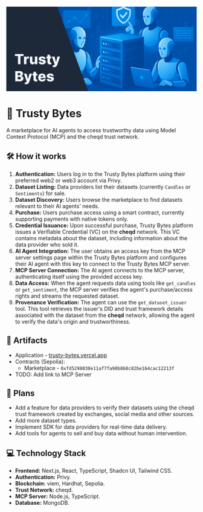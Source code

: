 ![Cover](/Cover.png)

# 🤝 Trusty Bytes

A marketplace for AI agents to access trustworthy data using Model Context Protocol (MCP) and the cheqd trust network.

## 🛠️ How it works

1.  **Authentication:** Users log in to the Trusty Bytes platform using their preferred web2 or web3 account via Privy.
2.  **Dataset Listing:** Data providers list their datasets (currently `Candles` or `Sentiments`) for sale.
3.  **Dataset Discovery:** Users browse the marketplace to find datasets relevant to their AI agents' needs.
4.  **Purchase:** Users purchase access using a smart contract, currently supporting payments with native tokens only.
5.  **Credential Issuance:** Upon successful purchase, Trusty Bytes platform issues a Verifiable Credential (VC) on the **cheqd** network. This VC contains metadata about the dataset, including information about the data provider who sold it.
6.  **AI Agent Integration:** The user obtains an access key from the MCP server settings page within the Trusty Bytes platform and configures their AI agent with this key to connect to the Trusty Bytes MCP server.
7.  **MCP Server Connection:** The AI agent connects to the MCP server, authenticating itself using the provided access key.
8.  **Data Access:** When the agent requests data using tools like `get_candles` or `get_sentiment`, the MCP server verifies the agent's purchase/access rights and streams the requested dataset.
9.  **Provenance Verification:** The agent can use the `get_dataset_issuer` tool. This tool retrieves the issuer's DID and trust framework details associated with the dataset from the **cheqd** network, allowing the agent to verify the data's origin and trustworthiness.

## 🔗 Artifacts

- Application - [trusty-bytes.vercel.app](https://trusty-bytes.vercel.app/)
- Contracts (Sepolia):
  - Marketplace - `0xfd5298030e11af7fa90b868c82be164cac12213f`
- TODO: Add link to MCP Server

## 🔮 Plans

- Add a feature for data providers to verify their datasets using the cheqd trust framework created by exchanges, social media and other sources.
- Add more dataset types.
- Implement SDK for data providers for real-time data delivery.
- Add tools for agents to sell and buy data without human intervention.

## 💻 Technology Stack

- **Frontend:** Next.js, React, TypeScript, Shadcn UI, Tailwind CSS.
- **Authentication:** Privy.
- **Blockchain:** viem, Hardhat, Sepolia.
- **Trust Network:** cheqd.
- **MCP Server:** Node.js, TypeScript.
- **Database:** MongoDB.
